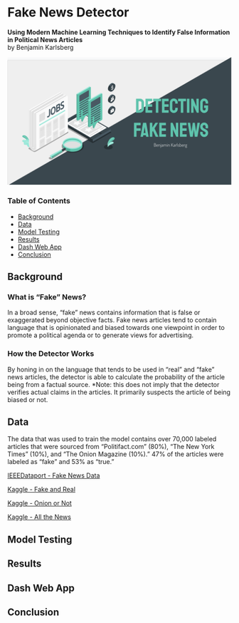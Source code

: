# Fake News Detector
**Using Modern Machine Learning Techniques to Identify False Information in Political News Articles**<br>
by Benjamin Karlsberg<br>

![](images/title_image.png)

### Table of Contents

* [Background](#background)
* [Data](#data)
* [Model Testing](#models)
* [Results](#results)
* [Dash Web App](#app)
* [Conclusion](#conclusion)

<a name="background"></a>
## Background

### What is “Fake” News?
In a broad sense, “fake” news contains information that is false or exaggerated beyond objective facts. Fake news articles tend to contain language that is opinionated and biased towards one viewpoint in order to promote a political agenda or to generate views for advertising.

### How the Detector Works
By honing in on the language that tends to be used in “real” and “fake” news articles, the detector is able to calculate the probability of the article being from a factual source. 
*Note: this does not imply that the detector verifies actual claims in the articles. It primarily suspects the article of being biased or not.

<a name="data"></a>
## Data

The data that was used to train the model contains over 70,000 labeled articles that were sourced from “Politifact.com” (80%), “The New York Times” (10%), and “The Onion Magazine (10%).” 47% of the articles were labeled as “fake” and 53% as “true.”

[IEEEDataport - Fake News Data](https://ieee-dataport.org/documents/fake-news-data)

[Kaggle - Fake and Real](https://www.kaggle.com/clmentbisaillon/fake-and-real-news-dataset?select=True.csv)

[Kaggle - Onion or Not](https://www.kaggle.com/chrisfilo/onion-or-not?select=OnionOrNot.csv)

[Kaggle - All the News](https://www.kaggle.com/snapcrack/all-the-news?select=articles1.csv)

<a name="models"></a>
## Model Testing

<a name="results"></a>
## Results

<a name="app"></a>
## Dash Web App

<a name="conclusion"></a>
## Conclusion
